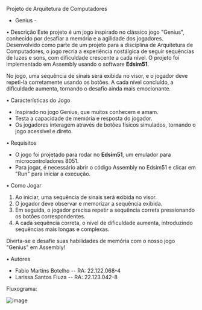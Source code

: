 Projeto de Arquitetura de Computadores
- Genius -

•	Descrição
Este projeto é um jogo inspirado no clássico jogo "Genius", conhecido por desafiar a memória e a agilidade dos jogadores. Desenvolvido como parte de um projeto para a disciplina de Arquitetura de Computadores, o jogo recria a experiência nostálgica de seguir sequências de luzes e sons, com dificuldade crescente a cada nível. O projeto foi implementado em Assembly usando o software **Edsim51**.

No jogo, uma sequência de sinais será exibida no visor, e o jogador deve repeti-la corretamente usando os botões. A cada nível concluído, a dificuldade aumenta, tornando o desafio ainda mais emocionante.

•	Características do Jogo
- Inspirado no jogo Genius, que muitos conhecem e amam.
- Testa a capacidade de memória e resposta do jogador.
- Os jogadores interagem através de botões físicos simulados, tornando o jogo acessível e direto.

•	Requisitos
- O jogo foi projetado para rodar no **Edsim51**, um emulador para microcontroladores 8051.
- Para jogar, é necessário abrir o código Assembly no Edsim51 e clicar em "Run" para iniciar a execução.

•	Como Jogar
1. Ao iniciar, uma sequência de sinais será exibida no visor.
2. O jogador deve observar e memorizar a sequência exibida.
3. Em seguida, o jogador precisa repetir a sequência correta pressionando os botões correspondentes.
4. A cada sequência correta, o nível de dificuldade aumenta, introduzindo sequências mais longas e complexas.

Divirta-se e desafie suas habilidades de memória com o nosso jogo "Genius" em Assembly!

•	Autores
- Fabio Martins Botelho -- RA: 22.122.068-4
- Larissa Santos Fiuza -- RA: 22.123.042-8


Fluxograma:



![image](https://github.com/user-attachments/assets/380d9a80-fc51-471e-8b07-dd20a766a1ba)

  
